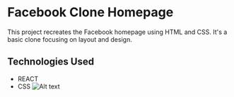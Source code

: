 # Facebook Clone Homepage
This project recreates the Facebook homepage using HTML and CSS. It's a basic clone focusing on layout and design.
## Technologies Used
- REACT
- CSS
![Alt text](./assets/facebook-clone.jpg)
